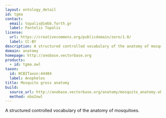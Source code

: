 ```yaml
---
layout: ontology_detail
id: tgma
contact:
  email: topalis@imbb.forth.gr
  label: Pantelis Topalis
license:
  url: https://creativecommons.org/publicdomain/zero/1.0/
  label: CC-BY
description: A structured controlled vocabulary of the anatomy of mosquitoes.
domain: anatomy
homepage: http://anobase.vectorbase.org
products:
  - id: tgma.owl
taxon:
  id: NCBITaxon:44484
  label: Anopheles
title: Mosquito gross anatomy
build:
  source_url: http://anobase.vectorbase.org/anatomy/mosquito_anatomy.obo
  method: obo2owl
---
```


A structured controlled vocabulary of the anatomy of mosquitoes.
